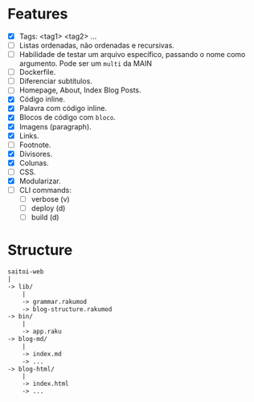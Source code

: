 # Features

- [x] Tags: \<tag1\> \<tag2\> ...
- [ ] Listas ordenadas, não ordenadas e recursivas.
- [ ] Habilidade de testar um arquivo específico, passando o nome como argumento. Pode ser um `multi` da MAIN
- [ ] Dockerfile.
- [ ] Diferenciar subtítulos.
- [ ] Homepage, About, Index Blog Posts.
- [x] Código inline.
- [x] Palavra com código inline.
- [x] Blocos de código com ```bloco```.
- [x] Imagens (paragraph).
- [x] Links.
- [ ] Footnote.
- [x] Divisores.
- [x] Colunas.
- [ ] CSS.
- [x] Modularizar.
- [ ] CLI commands:
    - [ ] verbose (v)
    - [ ] deploy (d)
    - [ ] build (d)

# Structure

```txt
saitoi-web
|
-> lib/
    |
    -> grammar.rakumod
    -> blog-structure.rakumod
-> bin/
    |
    -> app.raku
-> blog-md/
    |
    -> index.md
    -> ...
-> blog-html/
    |
    -> index.html
    -> ...
```
